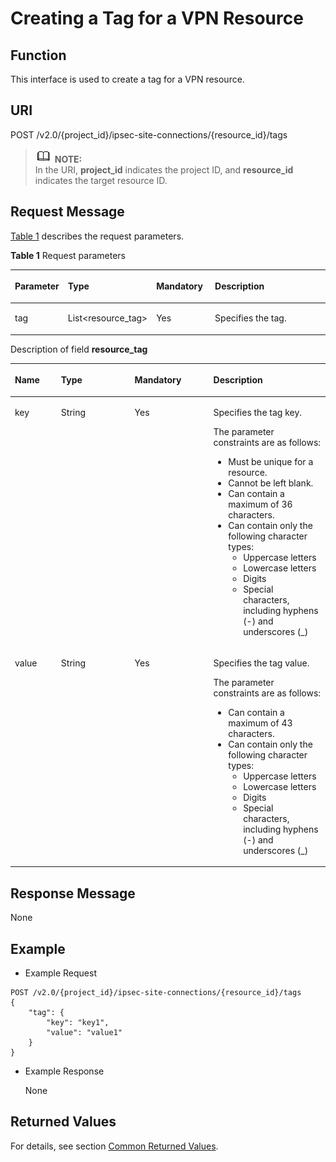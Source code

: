# Creating a Tag for a VPN Resource<a name="en_topic_0093011486"></a>

## **Function**<a name="en-us_topic_0103470566_section6739112719406"></a>

This interface is used to create a tag for a VPN resource.

## URI<a name="en-us_topic_0103470566_section197391227124012"></a>

POST /v2.0/\{project\_id\}/ipsec-site-connections/\{resource\_id\}/tags

>![](public_sys-resources/icon-note.gif) **NOTE:**   
>In the URI,  **project\_id**  indicates the project ID, and  **resource\_id**  indicates the target resource ID.  

## Request Message<a name="en-us_topic_0103470566_section074912764017"></a>

[Table 1](#en-us_topic_0103470566_table14751112719406)  describes the request parameters.

**Table  1**  Request parameters

<a name="en-us_topic_0103470566_table14751112719406"></a>
<table><thead align="left"><tr id="en-us_topic_0103470566_row1085714277402"><th class="cellrowborder" valign="top" width="14.000000000000002%" id="mcps1.2.5.1.1"><p id="en-us_topic_0103470566_p48571827164012"><a name="en-us_topic_0103470566_p48571827164012"></a><a name="en-us_topic_0103470566_p48571827164012"></a><strong id="b842352706172115"><a name="b842352706172115"></a><a name="b842352706172115"></a>Parameter</strong></p>
</th>
<th class="cellrowborder" valign="top" width="24%" id="mcps1.2.5.1.2"><p id="en-us_topic_0103470566_p685711273400"><a name="en-us_topic_0103470566_p685711273400"></a><a name="en-us_topic_0103470566_p685711273400"></a><strong id="b84235270610412"><a name="b84235270610412"></a><a name="b84235270610412"></a>Type</strong></p>
</th>
<th class="cellrowborder" valign="top" width="19%" id="mcps1.2.5.1.3"><p id="en-us_topic_0103470566_p118573278400"><a name="en-us_topic_0103470566_p118573278400"></a><a name="en-us_topic_0103470566_p118573278400"></a><strong id="b8423527061798"><a name="b8423527061798"></a><a name="b8423527061798"></a>Mandatory</strong></p>
</th>
<th class="cellrowborder" valign="top" width="43%" id="mcps1.2.5.1.4"><p id="en-us_topic_0103470566_p198576274405"><a name="en-us_topic_0103470566_p198576274405"></a><a name="en-us_topic_0103470566_p198576274405"></a><strong id="b842352706151625"><a name="b842352706151625"></a><a name="b842352706151625"></a>Description</strong></p>
</th>
</tr>
</thead>
<tbody><tr id="en-us_topic_0103470566_row1985711272400"><td class="cellrowborder" valign="top" width="14.000000000000002%" headers="mcps1.2.5.1.1 "><p id="en-us_topic_0103470566_p9857152794012"><a name="en-us_topic_0103470566_p9857152794012"></a><a name="en-us_topic_0103470566_p9857152794012"></a>tag</p>
</td>
<td class="cellrowborder" valign="top" width="24%" headers="mcps1.2.5.1.2 "><p id="en-us_topic_0103470566_p6857172715402"><a name="en-us_topic_0103470566_p6857172715402"></a><a name="en-us_topic_0103470566_p6857172715402"></a>List&lt;resource_tag&gt;</p>
</td>
<td class="cellrowborder" valign="top" width="19%" headers="mcps1.2.5.1.3 "><p id="en-us_topic_0103470566_p198573277400"><a name="en-us_topic_0103470566_p198573277400"></a><a name="en-us_topic_0103470566_p198573277400"></a>Yes</p>
</td>
<td class="cellrowborder" valign="top" width="43%" headers="mcps1.2.5.1.4 "><p id="en-us_topic_0103470566_p188571327104019"><a name="en-us_topic_0103470566_p188571327104019"></a><a name="en-us_topic_0103470566_p188571327104019"></a>Specifies the tag.</p>
</td>
</tr>
</tbody>
</table>

Description of field  **resource\_tag**

<a name="table13242848193719"></a>
<table><thead align="left"><tr id="row13343144812379"><th class="cellrowborder" valign="top" width="14.649999999999999%" id="mcps1.1.5.1.1"><p id="p15343174853715"><a name="p15343174853715"></a><a name="p15343174853715"></a><strong id="b84235270617246"><a name="b84235270617246"></a><a name="b84235270617246"></a>Name</strong></p>
</th>
<th class="cellrowborder" valign="top" width="23.369999999999997%" id="mcps1.1.5.1.2"><p id="p15643121154020"><a name="p15643121154020"></a><a name="p15643121154020"></a><strong id="b341863433"><a name="b341863433"></a><a name="b341863433"></a>Type</strong></p>
</th>
<th class="cellrowborder" valign="top" width="24.990000000000002%" id="mcps1.1.5.1.3"><p id="p13431648163716"><a name="p13431648163716"></a><a name="p13431648163716"></a><strong id="b1385670838"><a name="b1385670838"></a><a name="b1385670838"></a>Mandatory</strong></p>
</th>
<th class="cellrowborder" valign="top" width="36.99%" id="mcps1.1.5.1.4"><p id="p11344748183719"><a name="p11344748183719"></a><a name="p11344748183719"></a><strong id="b1398390940"><a name="b1398390940"></a><a name="b1398390940"></a>Description</strong></p>
</th>
</tr>
</thead>
<tbody><tr id="row103449487379"><td class="cellrowborder" valign="top" width="14.649999999999999%" headers="mcps1.1.5.1.1 "><p id="p183469482373"><a name="p183469482373"></a><a name="p183469482373"></a>key</p>
</td>
<td class="cellrowborder" valign="top" width="23.369999999999997%" headers="mcps1.1.5.1.2 "><p id="p5569213105916"><a name="p5569213105916"></a><a name="p5569213105916"></a>String</p>
</td>
<td class="cellrowborder" valign="top" width="24.990000000000002%" headers="mcps1.1.5.1.3 "><p id="p1434684863710"><a name="p1434684863710"></a><a name="p1434684863710"></a>Yes</p>
</td>
<td class="cellrowborder" valign="top" width="36.99%" headers="mcps1.1.5.1.4 "><p id="p11346184819376"><a name="p11346184819376"></a><a name="p11346184819376"></a>Specifies the tag key.</p>
<p id="p154442255810"><a name="p154442255810"></a><a name="p154442255810"></a>The parameter constraints are as follows:</p>
<a name="ul17240515195820"></a><a name="ul17240515195820"></a><ul id="ul17240515195820"><li>Must be unique for a resource.</li><li>Cannot be left blank.</li><li>Can contain a maximum of 36 characters.</li><li>Can contain only the following character types:<a name="ul19240161517582"></a><a name="ul19240161517582"></a><ul id="ul19240161517582"><li>Uppercase letters</li><li>Lowercase letters</li><li>Digits</li><li>Special characters, including hyphens (-) and underscores (_)</li></ul>
</li></ul>
</td>
</tr>
<tr id="row2346548163714"><td class="cellrowborder" valign="top" width="14.649999999999999%" headers="mcps1.1.5.1.1 "><p id="p1134624816377"><a name="p1134624816377"></a><a name="p1134624816377"></a>value</p>
</td>
<td class="cellrowborder" valign="top" width="23.369999999999997%" headers="mcps1.1.5.1.2 "><p id="p183571615913"><a name="p183571615913"></a><a name="p183571615913"></a>String</p>
</td>
<td class="cellrowborder" valign="top" width="24.990000000000002%" headers="mcps1.1.5.1.3 "><p id="p234619483371"><a name="p234619483371"></a><a name="p234619483371"></a>Yes</p>
</td>
<td class="cellrowborder" valign="top" width="36.99%" headers="mcps1.1.5.1.4 "><p id="p534634813374"><a name="p534634813374"></a><a name="p534634813374"></a>Specifies the tag value.</p>
<p id="p193981434195813"><a name="p193981434195813"></a><a name="p193981434195813"></a>The parameter constraints are as follows:</p>
<a name="ul186515095815"></a><a name="ul186515095815"></a><ul id="ul186515095815"><li>Can contain a maximum of 43 characters.</li><li>Can contain only the following character types:<a name="ul1086516509585"></a><a name="ul1086516509585"></a><ul id="ul1086516509585"><li>Uppercase letters</li><li>Lowercase letters</li><li>Digits</li><li>Special characters, including hyphens (-) and underscores (_)</li></ul>
</li></ul>
</td>
</tr>
</tbody>
</table>

## Response Message<a name="en-us_topic_0103470566_section775782711402"></a>

None

## Example<a name="en-us_topic_0103470566_section775882720405"></a>

-   Example Request

```
POST /v2.0/{project_id}/ipsec-site-connections/{resource_id}/tags
{
    "tag": {
        "key": "key1",
        "value": "value1"
    }
}
```

-   Example Response

    None


## Returned Values<a name="section14121248103610"></a>

For details, see section  [Common Returned Values](common-returned-values.md).

